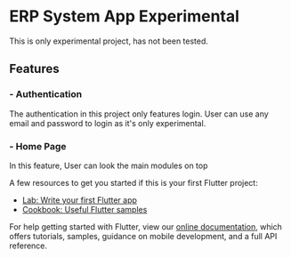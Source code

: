# ERP System App Experimental

This is only experimental project, has not been tested.

## Features

### - Authentication

The authentication in this project only features login. User can use any email and password to login as it's only experimental.

### - Home Page

In this feature, User can look the main modules on top

A few resources to get you started if this is your first Flutter project:

- [Lab: Write your first Flutter app](https://flutter.dev/docs/get-started/codelab)
- [Cookbook: Useful Flutter samples](https://flutter.dev/docs/cookbook)

For help getting started with Flutter, view our
[online documentation](https://flutter.dev/docs), which offers tutorials,
samples, guidance on mobile development, and a full API reference.

